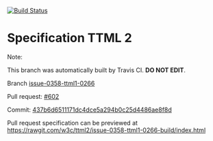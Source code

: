 [![Build Status](https://travis-ci.org/w3c/ttml2.svg?branch=issue-0358-ttml1-0266)](https://travis-ci.org/w3c/ttml2)


# Specification TTML 2


Note:


This branch was automatically built by Travis CI. <b>DO NOT EDIT</b>.


 Branch [issue-0358-ttml1-0266](https://github.com/w3c/ttml2/tree/issue-0358-ttml1-0266)


 Pull request: [#602](https://github.com/w3c/ttml2/pull/602)


 Commit: [437b6d6511171dc4dce5a294b0c25d4486ae8f8d](https://github.com/w3c/ttml2/commit/437b6d6511171dc4dce5a294b0c25d4486ae8f8d)

Pull request specification can be previewed at https://rawgit.com/w3c/ttml2/issue-0358-ttml1-0266-build/index.html



